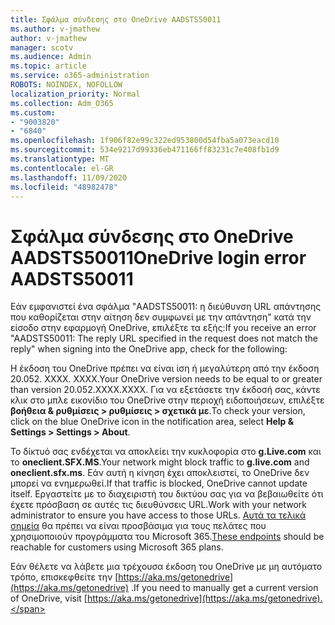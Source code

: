 ```yaml
---
title: Σφάλμα σύνδεσης στο OneDrive AADSTS50011
ms.author: v-jmathew
author: v-jmathew
manager: scotv
ms.audience: Admin
ms.topic: article
ms.service: o365-administration
ROBOTS: NOINDEX, NOFOLLOW
localization_priority: Normal
ms.collection: Adm_O365
ms.custom:
- "9003820"
- "6840"
ms.openlocfilehash: 1f906f82e99c322ed953800d54fba5a073eacd10
ms.sourcegitcommit: 534e9217d99336eb471166ff83231c7e408fb1d9
ms.translationtype: MT
ms.contentlocale: el-GR
ms.lasthandoff: 11/09/2020
ms.locfileid: "48982478"
---
```

# <a name="onedrive-login-error-aadsts50011"></a><span data-ttu-id="7f9e1-102">Σφάλμα σύνδεσης στο OneDrive AADSTS50011</span><span class="sxs-lookup"><span data-stu-id="7f9e1-102">OneDrive login error AADSTS50011</span></span>

<span data-ttu-id="7f9e1-103">Εάν εμφανιστεί ένα σφάλμα "AADSTS50011: η διεύθυνση URL απάντησης που καθορίζεται στην αίτηση δεν συμφωνεί με την απάντηση" κατά την είσοδο στην εφαρμογή OneDrive, επιλέξτε τα εξής:</span><span class="sxs-lookup"><span data-stu-id="7f9e1-103">If you receive an error "AADSTS50011: The reply URL specified in the request does not match the reply" when signing into the OneDrive app, check for the following:</span></span>

<span data-ttu-id="7f9e1-104">Η έκδοση του OneDrive πρέπει να είναι ίση ή μεγαλύτερη από την έκδοση 20.052. XXXX. XXXX.</span><span class="sxs-lookup"><span data-stu-id="7f9e1-104">Your OneDrive version needs to be equal to or greater than version 20.052.XXXX.XXXX.</span></span> <span data-ttu-id="7f9e1-105">Για να εξετάσετε την έκδοσή σας, κάντε κλικ στο μπλε εικονίδιο του OneDrive στην περιοχή ειδοποιήσεων, επιλέξτε **βοήθεια & ρυθμίσεις > ρυθμίσεις > σχετικά με**.</span><span class="sxs-lookup"><span data-stu-id="7f9e1-105">To check your version, click on the blue OneDrive icon in the notification area, select **Help & Settings > Settings > About**.</span></span>

<span data-ttu-id="7f9e1-106">Το δίκτυό σας ενδέχεται να αποκλείει την κυκλοφορία στο **g.Live.com** και το **oneclient.SFX.MS**.</span><span class="sxs-lookup"><span data-stu-id="7f9e1-106">Your network might block traffic to **g.live.com** and **oneclient.sfx.ms**.</span></span> <span data-ttu-id="7f9e1-107">Εάν αυτή η κίνηση έχει αποκλειστεί, το OneDrive δεν μπορεί να ενημερωθεί.</span><span class="sxs-lookup"><span data-stu-id="7f9e1-107">If that traffic is blocked, OneDrive cannot update itself.</span></span> <span data-ttu-id="7f9e1-108">Εργαστείτε με το διαχειριστή του δικτύου σας για να βεβαιωθείτε ότι έχετε πρόσβαση σε αυτές τις διευθύνσεις URL.</span><span class="sxs-lookup"><span data-stu-id="7f9e1-108">Work with your network administrator to ensure you have access to those URLs.</span></span> <span data-ttu-id="7f9e1-109">[Αυτά τα τελικά σημεία](https://docs.microsoft.com/microsoft-365/enterprise/urls-and-ip-address-ranges?view=o365-worldwide) θα πρέπει να είναι προσβάσιμα για τους πελάτες που χρησιμοποιούν προγράμματα του Microsoft 365.</span><span class="sxs-lookup"><span data-stu-id="7f9e1-109">[These endpoints](https://docs.microsoft.com/microsoft-365/enterprise/urls-and-ip-address-ranges?view=o365-worldwide) should be reachable for customers using Microsoft 365 plans.</span></span>

<span data-ttu-id="7f9e1-110">Εάν θέλετε να λάβετε μια τρέχουσα έκδοση του OneDrive με μη αυτόματο τρόπο, επισκεφθείτε την [https://aka.ms/getonedrive](https://aka.ms/getonedrive) .</span><span class="sxs-lookup"><span data-stu-id="7f9e1-110">If you need to manually get a current version of OneDrive, visit [https://aka.ms/getonedrive](https://aka.ms/getonedrive).</span></span>
